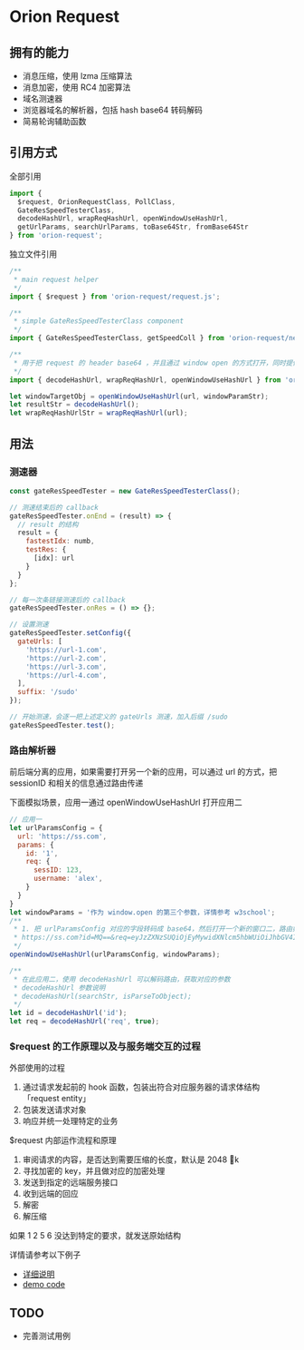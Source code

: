 # Orion Request

## 拥有的能力

- 消息压缩，使用 lzma 压缩算法
- 消息加密，使用 RC4 加密算法
- 域名测速器
- 浏览器域名的解析器，包括 hash base64 转码解码
- 简易轮询辅助函数

## 引用方式

全部引用

```js
import {
  $request, OrionRequestClass, PollClass,
  GateResSpeedTesterClass,
  decodeHashUrl, wrapReqHashUrl, openWindowUseHashUrl,
  getUrlParams, searchUrlParams, toBase64Str, fromBase64Str
} from 'orion-request';
```

独立文件引用

```js
/**
 * main request helper
 */
import { $request } from 'orion-request/request.js';

/**
 * simple GateResSpeedTesterClass component
 */
import { GateResSpeedTesterClass, getSpeedColl } from 'orion-request/network-res-speed-tester.js';

/**
 * 用于把 request 的 header base64 ，并且通过 window open 的方式打开，同时提供获取对应的路由的解密函数
 */
import { decodeHashUrl, wrapReqHashUrl, openWindowUseHashUrl } from 'orion-request/url-hash-helper.js';

let windowTargetObj = openWindowUseHashUrl(url, windowParamStr);
let resultStr = decodeHashUrl();
let wrapReqHashUrlStr = wrapReqHashUrl(url);
```

## 用法

### 测速器

```js
const gateResSpeedTester = new GateResSpeedTesterClass();

// 测速结束后的 callback
gateResSpeedTester.onEnd = (result) => {
  // result 的结构
  result = {
    fastestIdx: numb,
    testRes: {
      [idx]: url
    }
  }
};

// 每一次条链接测速后的 callback
gateResSpeedTester.onRes = () => {};

// 设置测速
gateResSpeedTester.setConfig({
  gateUrls: [
    'https://url-1.com',
    'https://url-2.com',
    'https://url-3.com',
    'https://url-4.com',
  ],
  suffix: '/sudo'
});

// 开始测速，会逐一把上述定义的 gateUrls 测速，加入后缀 /sudo
gateResSpeedTester.test();
```

### 路由解析器

前后端分离的应用，如果需要打开另一个新的应用，可以通过 url 的方式，把 sessionID 和相关的信息通过路由传递

下面模拟场景，应用一通过 openWindowUseHashUrl 打开应用二

```js
// 应用一
let urlParamsConfig = {
  url: 'https://ss.com',
  params: {
    id: '1',
    req: {
      sessID: 123,
      username: 'alex',
    }
  }
}
let windowParams = '作为 window.open 的第三个参数，详情参考 w3school';
/**
 * 1. 把 urlParamsConfig 对应的字段转码成 base64，然后打开一个新的窗口二，路由如下
 * https://ss.com?id=MQ==&req=eyJzZXNzSUQiOjEyMywidXNlcm5hbWUiOiJhbGV4In0=&
 */
openWindowUseHashUrl(urlParamsConfig, windowParams);

/**
 * 在此应用二，使用 decodeHashUrl 可以解码路由，获取对应的参数
 * decodeHashUrl 参数说明
 * decodeHashUrl(searchStr, isParseToObject);
 */
let id = decodeHashUrl('id');
let req = decodeHashUrl('req', true);
```

### $request 的工作原理以及与服务端交互的过程

外部使用的过程

1. 通过请求发起前的 hook 函数，包装出符合对应服务器的请求体结构 「request entity」
2. 包装发送请求对象
3. 响应并统一处理特定的业务

$request 内部运作流程和原理

1. 审阅请求的内容，是否达到需要压缩的长度，默认是 2048 k
2. 寻找加密的 key，并且做对应的加密处理
3. 发送到指定的远端服务接口
4. 收到远端的回应
5. 解密
6. 解压缩

如果 1 2 5 6 没达到特定的要求，就发送原始结构

详情请参考以下例子

- [详细说明](./docs/demo.md)
- [demo code](./demo-req-filter.js)

## TODO

- 完善测试用例
